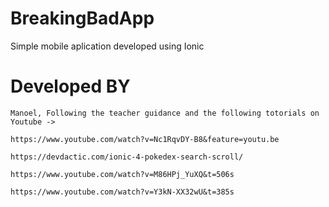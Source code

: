 # BreakingBadApp
 Simple mobile aplication developed using Ionic

# Developed BY
    Manoel, Following the teacher guidance and the following totorials on Youtube ->

    https://www.youtube.com/watch?v=Nc1RqvDY-B8&feature=youtu.be

    https://devdactic.com/ionic-4-pokedex-search-scroll/

    https://www.youtube.com/watch?v=M86HPj_YuXQ&t=506s

    https://www.youtube.com/watch?v=Y3kN-XX32wU&t=385s